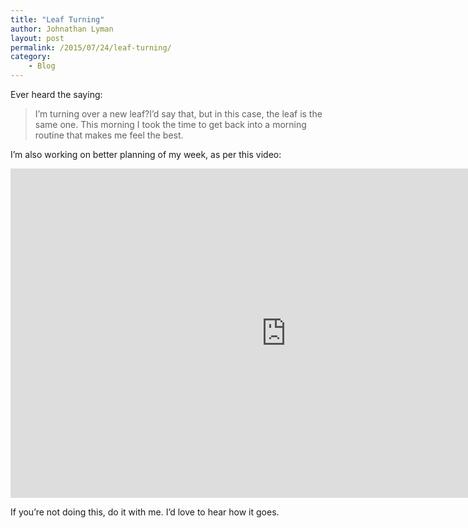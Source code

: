 ```yaml
---
title: "Leaf Turning"
author: Johnathan Lyman
layout: post
permalink: /2015/07/24/leaf-turning/
category:
    - Blog
---
```


Ever heard the saying:

> I’m turning over a new leaf?I’d say that, but in this case, the leaf is the same one. This morning I took the time to get back into a morning routine that makes me feel the best.

I’m also working on better planning of my week, as per this video:

<iframe class="youtube-player" type="text/html" width="882" height="527" src="https://www.youtube.com/embed/KNxLNY6yxRI?version=3&amp;rel=1&amp;fs=1&amp;autohide=2&amp;showsearch=0&amp;showinfo=1&amp;iv_load_policy=1&amp;wmode=transparent" frameborder="0" allowfullscreen="true"></iframe>

If you’re not doing this, do it with me. I’d love to hear how it goes.

